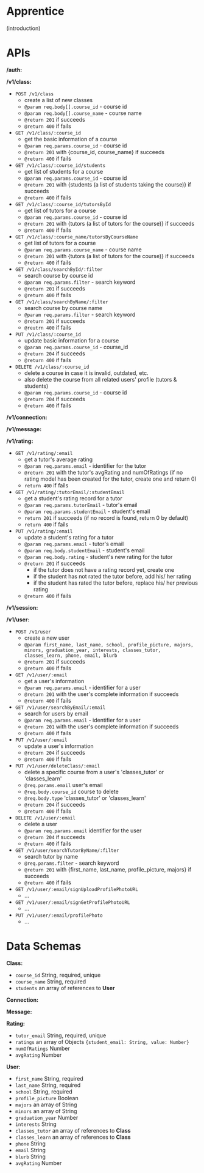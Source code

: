 # Apprentice
(introduction)
# APIs
**/auth:**


**/v1/class:**
- `POST /v1/class`
	- create a list of new classes
	- `@param req.body[].course_id` - course id
	- `@param req.body[].course_name` - course name
	- `@return 201` if succeeds
	- `@return 400` if fails
- `GET /v1/class/:course_id`
	- get the basic information of a course
	- `@param req.params.course_id` - course id
	- `@return 201` with {course_id, course_name} if succeeds
	- `@return 400` if fails
- `GET /v1/class/:course_id/students`
	- get list of students for a course
	- `@param req.params.course_id` - course id
	- `@return 201` with {students (a list of students taking the course)} if succeeds
	- `@return 400` if fails
- `GET /v1/class/:course_id/tutorsById`
	- get list of tutors for a course
	- `@param req.params.course_id`  - course id
	- `@return 201` with {tutors (a list of tutors for the course)} if succeeds
	- `@return 400` if fails
- `GET /v1/class/:course_name/tutorsByCourseName`
	- get list of tutors for a course
	- `@param req.params.course_name` - course name
	- `@return 201` with {tutors (a list of tutors for the course)} if succeeds
	- `@return 400` if fails
- `GET /v1/class/searchById/:filter`
	- search course by course id
	- `@param req.params.filter` - search keyword
	- `@return 201` if succeeds
	- `@return 400` if fails
- `GET /v1/class/searchByName/:filter`
	- search course by course name
	- `@param req.params.filter` - search keyword
	- `@return 201` if succeeds
	- `@reutrn 400` if fails
- `PUT /v1/class/:course_id`
	- update basic information for a course
	- `@param req.params.course_id` - course_id
	- `@return 204` if succeeds
	- `@return 400` if fails
- `DELETE /v1/class/:course_id`
	- delete a course in case it is invalid, outdated, etc.
	- also delete the course from all related users' profile (tutors & students)
	- `@param req.params.course_id` - course id
	- `@return 204` if succeeds
	- `@return 400` if fails

**/v1/connection:**


**/v1/message:**


**/v1/rating:**
- `GET /v1/rating/:email`
	- get a tutor's average rating
	- `@param req.params.email` - identifier for the tutor
	- `@return 201` with the tutor's avgRating and numOfRatings (if no rating model has been created for the tutor, create one and return 0)
	- `return 400` if fails
- `GET /v1/rating/:tutorEmail/:studentEmail`
	- get a student's rating record for a tutor
	- `@param req.params.tutorEmail` - tutor's email
	- `@param req.params.studentEmail` - student's email
	- `return 201` if succeeds (if no record is found, return 0 by default)
	- `return 400` if fails
- `PUT /v1/rating/:email`
	- update a student's rating for a tutor
	- `@param req.params.email` - tutor's email
	- `@param req.body.studentEmail` - student's email
	- `@param req.body.rating` - student's new rating for the tutor
	- `@return 201` if succeeds
		- if the tutor does not have a rating record yet, create one
		- if the student has not rated the tutor before, add his/ her rating
		- if the student has rated the tutor before, replace his/ her previous rating
	- `@return 400` if fails

**/v1/session:**


**/v1/user:**
- `POST /v1/user`
	- create a new user
	- `@param first_name, last_name, school, profile_picture, majors, minors, graduation_year, interests, classes_tutor, classes_learn, phone, email, blurb`
	- `@return 201` if succeeds
	- `@return 400` if fails
- `GET /v1/user/:email`
	- get a user's information
	- `@param req.params.email` - identifier for a user
	- `@return 201` with the user's complete information if succeeds
	- `@return 400` if fails
- `GET /v1/user/searchByEmail/:email`
	- search for users by email
	- `@param req.params.email` - identifier for a user
	- `@return 201` with the user's complete information if succeeds
	- `@return 400` if fails
- `PUT /v1/user/:email`
	- update a user's information
	- `@return 204` if succeeds
	- `@return 400` if fails
- `PUT /v1/user/deleteClass/:email`
	- delete a specific course from a user's 'classes_tutor' or 'classes_learn'
	- `@req.params.email` user's email
	- `@req.body.course_id` course to delete
	- `@req.body.type` 'classes_tutor' or 'classes_learn'
	- `@return 204` if succeeds
	- `@return 400` if fails
- `DELETE /v1/user/:email`
	- delete a user
	- `@param req.params.email` identifier for the user
	- `@return 204` if succeeds
	- `@return 400` if fails
- `GET /v1/user/searchTutorByName/:filter`
	- search tutor by name
	- `@req.params.filter` - search keyword
	- `@return 201` with {first_name, last_name, profile_picture, majors} if succeeds
	- `@return 400` if fails
- `GET /v1/user/:email/signUploadProfilePhotoURL`
	- ...
- `GET /v1/user/:email/signGetProfilePhotoURL`
	- ...
- `PUT /v1/user/:email/profilePhoto`
	- ...

# Data Schemas
**Class:**
- `course_id` String, required, unique
- `course_name` String, required
- `students` an array of references to **User**

**Connection:**


**Message:**


**Rating:**
- `tutor_email` String, required, unique
- `ratings` an array of Objects `{student_email: String, value: Number}`
- `numOfRatings` Number
- `avgRating` Number

**User:**
- `first_name` String, required
- `last_name` String, required
- `school` String, required
- `profile_picture` Boolean
- `majors` an array of String
- `minors` an array of String
- `graduation_year` Number
- `interests` String
- `classes_tutor` an array of references to **Class**
- `classes_learn` an array of references to **Class**
- `phone` String
- `email` String
- `blurb` String
- `avgRating` Number